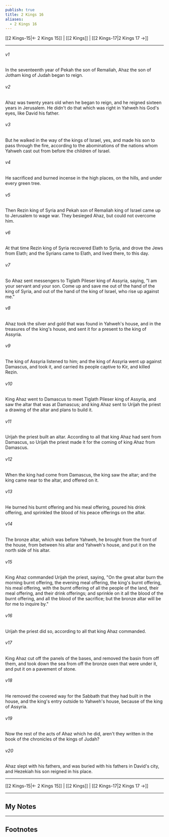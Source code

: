 ```yaml
---
publish: true
title: 2 Kings 16
aliases:
  - 2 Kings 16
---
```


[[2 Kings-15|← 2 Kings 15]] | [[2 Kings]] | [[2 Kings-17|2 Kings 17 →]]
***



###### v1 
In the seventeenth year of Pekah the son of Remaliah, Ahaz the son of Jotham king of Judah began to reign. 

###### v2 
Ahaz was twenty years old when he began to reign, and he reigned sixteen years in Jerusalem. He didn't do that which was right in Yahweh his God's eyes, like David his father. 

###### v3 
But he walked in the way of the kings of Israel, yes, and made his son to pass through the fire, according to the abominations of the nations whom Yahweh cast out from before the children of Israel. 

###### v4 
He sacrificed and burned incense in the high places, on the hills, and under every green tree. 

###### v5 
Then Rezin king of Syria and Pekah son of Remaliah king of Israel came up to Jerusalem to wage war. They besieged Ahaz, but could not overcome him. 

###### v6 
At that time Rezin king of Syria recovered Elath to Syria, and drove the Jews from Elath; and the Syrians came to Elath, and lived there, to this day. 

###### v7 
So Ahaz sent messengers to Tiglath Pileser king of Assyria, saying, "I am your servant and your son. Come up and save me out of the hand of the king of Syria, and out of the hand of the king of Israel, who rise up against me." 

###### v8 
Ahaz took the silver and gold that was found in Yahweh's house, and in the treasures of the king's house, and sent it for a present to the king of Assyria. 

###### v9 
The king of Assyria listened to him; and the king of Assyria went up against Damascus, and took it, and carried its people captive to Kir, and killed Rezin. 

###### v10 
King Ahaz went to Damascus to meet Tiglath Pileser king of Assyria, and saw the altar that was at Damascus; and king Ahaz sent to Urijah the priest a drawing of the altar and plans to build it. 

###### v11 
Urijah the priest built an altar. According to all that king Ahaz had sent from Damascus, so Urijah the priest made it for the coming of king Ahaz from Damascus. 

###### v12 
When the king had come from Damascus, the king saw the altar; and the king came near to the altar, and offered on it. 

###### v13 
He burned his burnt offering and his meal offering, poured his drink offering, and sprinkled the blood of his peace offerings on the altar. 

###### v14 
The bronze altar, which was before Yahweh, he brought from the front of the house, from between his altar and Yahweh's house, and put it on the north side of his altar. 

###### v15 
King Ahaz commanded Urijah the priest, saying, "On the great altar burn the morning burnt offering, the evening meal offering, the king's burnt offering, his meal offering, with the burnt offering of all the people of the land, their meal offering, and their drink offerings; and sprinkle on it all the blood of the burnt offering, and all the blood of the sacrifice; but the bronze altar will be for me to inquire by." 

###### v16 
Urijah the priest did so, according to all that king Ahaz commanded. 

###### v17 
King Ahaz cut off the panels of the bases, and removed the basin from off them, and took down the sea from off the bronze oxen that were under it, and put it on a pavement of stone. 

###### v18 
He removed the covered way for the Sabbath that they had built in the house, and the king's entry outside to Yahweh's house, because of the king of Assyria. 

###### v19 
Now the rest of the acts of Ahaz which he did, aren't they written in the book of the chronicles of the kings of Judah? 

###### v20 
Ahaz slept with his fathers, and was buried with his fathers in David's city, and Hezekiah his son reigned in his place.

***
[[2 Kings-15|← 2 Kings 15]] | [[2 Kings]] | [[2 Kings-17|2 Kings 17 →]]

---
## My Notes

---
## Footnotes